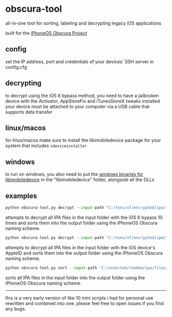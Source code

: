 # obscura-tool
all-in-one tool for sorting, labeling and decrypting legacy iOS applications

built for the [iPhoneOS Obscura Project](https://discord.gg/rTJ9zxjMu3)

## config
set the IP address, port and credentials of your devices' SSH server in config.cfg

## decrypting
to decrypt using the iOS 6 bypass method, you need to have a jailbroken device with the Activator, AppStoreFix and iTunesStoreX tweaks installed
your device must be attached to your computer via a USB cable that supports data transfer

## linux/macos
for linux/macos make sure to install the libimobiledevice package for your system that includes `ideviceinstaller`

## windows
to run on windows, you also need to put the [windows binaries for libimobiledevice](https://github.com/L1ghtmann/libimobiledevice/releases/) in the "libimobiledevice" folder, alongside all the DLLs

## examples

```python
python obscura-tool.py decrypt --input-path "C:/tons/of/encrypted/ipa/files/" --output-path "C:/Users/Me/Documents/IPAs/" --sort --delete --attempts 10
```
attempts to decrypt all IPA files in the input folder with the iOS 6 bypass 10 times and sorts them into the output folder using the iPhoneOS Obscura naming scheme.

```python
python obscura-tool.py decrypt --input-path "C:/tons/of/encrypted/ipa/files/" --output-path "C:/Users/Me/Documents/IPAs/" --sort --delete --no-bypass
```
attempts to decrypt all IPA files in the input folder with the iOS device's AppleID and sorts them into the output folder using the iPhoneOS Obscura naming scheme.

```python
python obscura-tool.py sort --input-path "C:/unsorted/random/ipa/files/" --output-path "C:/Users/Me/My Archive/"
```
sorts all IPA files in the input folder into the output folder using the iPhoneOS Obscura naming scheme.

---
this is a very early version of like 10 mini scripts i had for personal use rewritten and combined into one. please feel free to open issues if you find any bugs.
